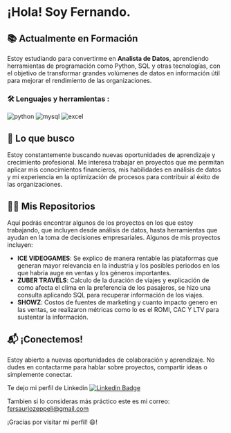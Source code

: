 
# ¡Hola! Soy Fernando.

## 📚 Actualmente en Formación

Estoy estudiando para convertirme en **Analista de Datos**, aprendiendo herramientas de programación como Python, SQL y otras tecnologías, con el objetivo de transformar grandes volúmenes de datos en información útil para mejorar el rendimiento de las organizaciones.

### :hammer_and_wrench: Lenguajes y herramientas :
<div id="header" align="left">
    <img decoding="async" src="https://img.shields.io/badge/Python-3776AB?style=for-the-badge&logo=python&logoColor=white" alt="python"/>
  </a>
    <img decoding="async" src="https://img.shields.io/badge/MySQL-6DB33F?style=for-the-badge&logo=mysql&logoColor=white" alt="mysql"/>
  </a>
 <img decoding="async" src="https://img.shields.io/badge/Microsoft_Excel-217346?style=for-the-badge&logo=microsoft-excel&logoColor=white" alt="excel"/>
  </a>

</div>

## 🌱 Lo que busco

Estoy constantemente buscando nuevas oportunidades de aprendizaje y crecimiento profesional. Me interesa trabajar en proyectos que me permitan aplicar mis conocimientos financieros, mis habilidades en análisis de datos y mi experiencia en la optimización de procesos para contribuir al éxito de las organizaciones.

## 🧑‍💻 Mis Repositorios

Aquí podrás encontrar algunos de los proyectos en los que estoy trabajando, que incluyen desde análisis de datos, hasta herramientas que ayudan en la toma de decisiones empresariales. Algunos de mis proyectos incluyen:

- **ICE VIDEOGAMES**: Se explico de manera rentable las plataformas que generan mayor relevancia en la industria y los posibles periodos en los que habría auge en ventas y los géneros importantes. 
- **ZUBER TRAVELS**: Calculo de la duración de viajes y explicación de como afecta el clima en la preferencia de los pasajeros, se hizo una consulta aplicando SQL para recuperar información de los viajes. 
- **SHOWZ**: 	Costos de fuentes de marketing y cuanto impacto genero en las ventas, se realizaron métricas como lo es el ROMI, CAC Y LTV para sustentar la información.

## 📬 ¡Conectemos!

Estoy abierto a nuevas oportunidades de colaboración y aprendizaje. No dudes en contactarme para hablar sobre proyectos, compartir ideas o simplemente conectar.

Te dejo mi perfil de Linkedin [![Linkedin Badge](https://img.shields.io/badge/-Fernando-blue?style=flat&logo=Linkedin&logoColor=white)](https://www.linkedin.com/in/fernando-diaz-cervantes-59a64a2aa/)

Tambien si lo consideras más práctico este es mi correo: fersauriozeppeli@gmail.com

¡Gracias por visitar mi perfil! 😄!

